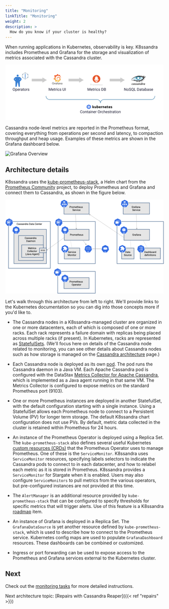 ```yaml
---
title: "Monitoring"
linkTitle: "Monitoring"
weight: 2
description: > 
  How do you know if your cluster is healthy?
---
```


When running applications in Kubernetes, observability is key. K8ssandra includes Prometheus and Grafana for the storage and visualization of metrics associated with the Cassandra cluster.

![Monitoring Overview](monitoring-overview.png)

Cassandra node-level metrics are reported in the Prometheus format, covering everything from operations per second and latency, to compaction throughput and heap usage. Examples of these metrics are shown in the Grafana dashboard below.

![Grafana Overview](grafana-overview.png)

## Architecture details

K8ssandra uses the [kube-prometheus-stack](https://github.com/prometheus-community/helm-charts/tree/main/charts/kube-prometheus-stack), a Helm chart from the [Prometheus Community](https://prometheus.io/community/) project, to deploy Prometheus and Grafana and connect them to Cassandra, as shown in the figure below.

![Monitoring Architecture](monitoring-architecture.png)

Let's walk through this architecture from left to right. We'll provide links to the Kubernetes documentation so you can dig into those concepts more if you'd like to.

* The Cassandra nodes in a K8ssandra-managed cluster are organized in one or more datacenters, each of which is composed of one or more racks. Each rack represents a failure domain with replicas being placed across multiple racks (if present). In Kubernetes, racks are represented as [StatefulSets](https://kubernetes.io/docs/concepts/workloads/controllers/statefulset/). (We'll focus here on details of the Cassandra node related to monitoring, you can see other details about Cassandra nodes such as how storage is managed on the [Cassandra architecture](/docs/architecture/cassandra) page.)

* Each Cassandra node is deployed as its own [pod](https://kubernetes.io/docs/concepts/workloads/pods/). The pod runs the Cassandra daemon in a Java VM. Each Apache Cassandra pod is configured with the DataStax [Metrics Collector for Apache Cassandra](https://github.com/datastax/metric-collector-for-apache-cassandra), which is implemented as a Java agent running in that same VM. The Metrics Collector is configured to expose metrics on the standard Prometheus port (9103).

* One or more Prometheus instances are deployed in another StatefulSet, with the default configuration starting with a single instance. Using a StatefulSet allows each Prometheus node to connect to a Persistent Volume (PV) for longer term storage. The default K8ssandra chart configuration does not use PVs. By default, metric data collected in the cluster is retained within Prometheus for 24 hours.

* An instance of the Prometheus Operator is deployed using a Replica Set. The `kube-prometheus-stack` also defines several useful Kubernetes [custom resources (CRDs)](https://kubernetes.io/docs/concepts/extend-kubernetes/api-extension/custom-resources/) that the Prometheus Operator uses to manage Prometheus. One of these is the `ServiceMonitor`. K8ssandra uses `ServiceMonitor` resources, specifying labels selectors to indicate the Cassandra pods to connect to in each datacenter, and how to relabel each metric as it is stored in Prometheus. K8ssandra provides a `ServiceMonitor` for Stargate when it is enabled. Users may also configure `ServiceMonitors` to pull metrics from the various operators, but pre-configured instances are not provided at this time.

* The `AlertManager` is an additional resource provided by `kube-prometheus-stack` that can be configured to specify thresholds for specific metrics that will trigger alerts. Use of this feature is a K8ssandra [roadmap](/docs/roadmap) item. 
  
* An instance of Grafana is deployed in a Replica Set. The `GrafanaDataSource` is yet another resource defined by `kube-prometheus-stack`, which is used to describe how to connect to the Prometheus service. Kubernetes config maps are used to populate `GrafanaDashboard` resources. These dashboards can be combined or customized.

* Ingress or port forwarding can be used to expose access to the Prometheus and Grafana services external to the Kubernetes cluster.

## Next

Check out the [monitoring tasks](/docs/topics/accessing-services/monitoring) for more detailed instructions.

Next architecture topic: [Repairs with Cassandra Reaper]({{< ref "repairs" >}})

